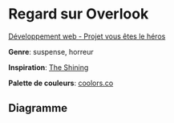 # Regard sur Overlook

[Développement web - Projet vous êtes le héros](https://smnarnold.com/projets/vous-etes-le-heros)


**Genre**: suspense, horreur


**Inspiration**: [The Shining](https://www.imdb.com/title/tt0081505/)


**Palette de couleurs**: [coolors.co](https://coolors.co/452103-690500-fbf2c0-dc7f2e-000000)


## Diagramme 
